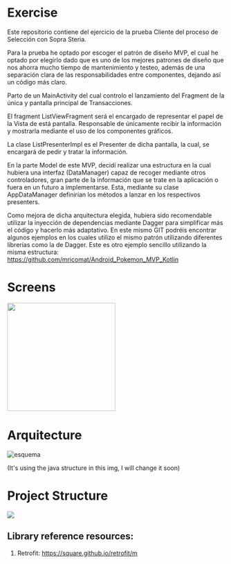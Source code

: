 # Exercise

Este repositorio contiene del ejercicio de la prueba Cliente del proceso de Selección con Sopra Steria.

Para la prueba he optado por escoger el patrón de diseño MVP, el cual he optado por elegirlo dado que es uno de los mejores patrones de diseño que nos ahorra mucho tiempo de mantenimiento y testeo, además de una separación clara de las responsabilidades entre componentes, dejando así un código más claro.

Parto de un MainActivity del cual controlo el lanzamiento del Fragment de la única y pantalla principal de Transacciones.  

El fragment ListViewFragment será el encargado de representar el papel de la Vista de está pantalla. Responsable de únicamente recibir la información y mostrarla mediante el uso de los componentes gráficos. 

La clase ListPresenterImpl es el Presenter de dicha pantalla, la cual, se encargará de pedir y tratar la información. 

En la parte Model de este MVP, decidí realizar una estructura en la cual hubiera una interfaz (DataManager) capaz de recoger mediante otros controladores, gran parte de la información que se trate en la aplicación o fuera en un futuro a implementarse. Esta, mediante su clase AppDataManager definirían los métodos a lanzar en los respectivos presenters.

Como mejora de dicha arquitectura elegida, hubiera sido recomendable utilizar la inyección de dependencias mediante Dagger para simplificar más el código y hacerlo más adaptativo. En este mismo GIT podréis encontrar algunos ejemplos en los cuales utilizo el mismo patrón utilizando diferentes librerías como la de Dagger. Este es otro ejemplo sencillo utilizando la misma estructura: https://github.com/mricomat/Android_Pokemon_MVP_Kotlin


# Screens
<img src = "https://user-images.githubusercontent.com/35971408/72203697-444afa00-346f-11ea-8b05-2eb4a2e496dc.png" width="250">

# Arquitecture
![esquema](https://user-images.githubusercontent.com/35971408/72203324-9a696e80-346a-11ea-9189-d925ecd76cfd.png)

(It's using the java structure in this img, I will change it soon)
# Project Structure
<img src = "https://user-images.githubusercontent.com/35971408/72178914-3f8d3400-33e4-11ea-8c19-5bd32eef968b.png">
<br>

## Library reference resources:
1. Retrofit: https://square.github.io/retrofit/m

